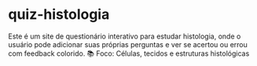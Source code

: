 # quiz-histologia
Este é um site de questionário interativo para estudar histologia, onde o usuário pode adicionar suas próprias perguntas e ver se acertou ou errou com feedback colorido.   📚 Foco: Células, tecidos e estruturas histológicas
